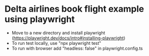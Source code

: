 # Delta airlines book flight example using playwright

- Move to a new directory and install playwright (https://playwright.dev/docs/intro#installing-playwright)
- To run test locally, use "npx playwright test"
- To run with browser add "headless: false" in playwright.config.ts
